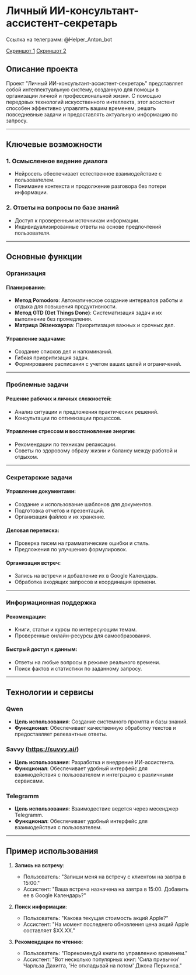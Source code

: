 # Личный ИИ-консультант-ассистент-секретарь

Ссылка на телеграмм: @Helper_Anton_bot

[Скриншот 1](https://github.com/32960/Propt-engeneering/blob/main/Screenshot_1.jpg?raw=true)
[Скриншот 2](https://github.com/32960/Propt-engeneering/blob/main/Screenshot_2.jpg?raw=true)

## Описание проекта

Проект "Личный ИИ-консультант-ассистент-секретарь" представляет собой интеллектуальную систему, созданную для помощи в организации личной и профессиональной жизни. С помощью передовых технологий искусственного интеллекта, этот ассистент способен эффективно управлять вашим временем, решать повседневные задачи и предоставлять актуальную информацию по запросу.

---

## Ключевые возможности

### 1. **Осмысленное ведение диалога**
   - Нейросеть обеспечивает естественное взаимодействие с пользователем.
   - Понимание контекста и продолжение разговора без потери информации.

### 2. **Ответы на вопросы по базе знаний**
   - Доступ к проверенным источникам информации.
   - Индивидуализированные ответы на основе предпочтений пользователя.

---

## Основные функции

### **Организация**

#### Планирование:
- **Метод Pomodoro**: Автоматическое создание интервалов работы и отдыха для повышения продуктивности.
- **Метод GTD (Get Things Done)**: Систематизация задач и их выполнение без промедления.
- **Матрица Эйзенхауэра**: Приоритизация важных и срочных дел.

#### Управление задачами:
- Создание списков дел и напоминаний.
- Гибкая приоритизация задач.
- Формирование расписания с учетом ваших целей и ограничений.

---

### **Проблемные задачи**

#### Решение рабочих и личных сложностей:
- Анализ ситуации и предложения практических решений.
- Консультации по оптимизации процессов.

#### Управление стрессом и восстановление энергии:
- Рекомендации по техникам релаксации.
- Советы по здоровому образу жизни и балансу между работой и отдыхом.

---

### **Секретарские задачи**

#### Управление документами:
- Создание и использование шаблонов для документов.
- Подготовка отчетов и презентаций.
- Организация файлов и их хранение.

#### Деловая переписка:
- Проверка писем на грамматические ошибки и стиль.
- Предложения по улучшению формулировок.

#### Организация встреч:
- Запись на встречи и добавление их в Google Календарь.
- Обработка входящих запросов и координация времени.

---

### **Информационная поддержка**

#### Рекомендации:
- Книги, статьи и курсы по интересующим темам.
- Проверенные онлайн-ресурсы для самообразования.

#### Быстрый доступ к данным:
- Ответы на любые вопросы в режиме реального времени.
- Поиск фактов и статистики по заданному запросу.

---

## Технологии и сервисы

### **Qwen**
- **Цель использования**: Создание системного промпта и базы знаний.
- **Функционал**: Обеспечивает качественную обработку текстов и предоставляет релевантные ответы.

### **Savvy (https://suvvy.ai/)**
- **Цель использования**: Разработка и внедрение ИИ-ассистента.
- **Функционал**: Обеспечивает удобный интерфейс для взаимодействия с пользователем и интеграцию с различными сервисами.
  
### **Telegramm**
- **Цель использования**: Взаимодествие ведется через месенджер Telegramm.
- **Функционал**: Обеспечивает удобный интерфейс для взаимодействия с пользователем.

---

## Пример использования

1. **Запись на встречу**:
   - Пользователь: "Запиши меня на встречу с клиентом на завтра в 15:00."
   - Ассистент: "Ваша встреча назначена на завтра в 15:00. Добавить ее в Google Календарь?"
   
2. **Поиск информации**:
   - Пользователь: "Какова текущая стоимость акций Apple?"
   - Ассистент: "На момент последнего обновления цена акций Apple составляет $XX.XX."

3. **Рекомендации по чтению**:
   - Пользователь: "Порекомендуй книги по управлению временем."
   - Ассистент: "Вот несколько популярных книг: 'Сила привычки' Чарльза Дахигга, 'Не откладывай на потом' Джона Перкинса."

